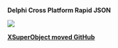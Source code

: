 **Delphi Cross Platform Rapid JSON**

[![](https://www.paypalobjects.com/en_US/i/btn/btn_donateCC_LG.gif)](https://www.paypal.com/cgi-bin/webscr?cmd=_s-xclick&hosted_button_id=7BPTUUP4DGD5C)




**[XSuperObject moved GitHub](https://github.com/onryldz/x-superobject)**

